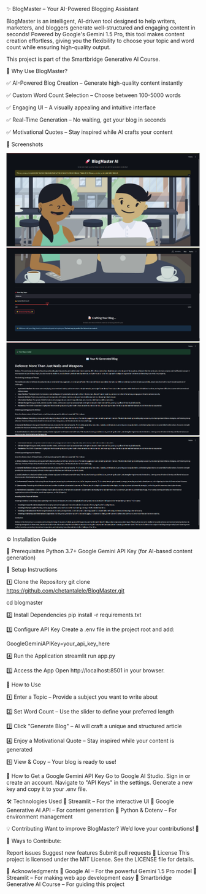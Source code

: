 ✨ BlogMaster – Your AI-Powered Blogging Assistant


BlogMaster is an intelligent, AI-driven tool designed to help writers, marketers, and bloggers generate well-structured and engaging content in seconds! Powered by Google's Gemini 1.5 Pro, this tool makes content creation effortless, giving you the flexibility to choose your topic and word count while ensuring high-quality output.

This project is part of the Smartbridge Generative AI Course.

🚀 Why Use BlogMaster?

✅ AI-Powered Blog Creation – Generate high-quality content instantly

✅ Custom Word Count Selection – Choose between 100-5000 words

✅ Engaging UI – A visually appealing and intuitive interface

✅ Real-Time Generation – No waiting, get your blog in seconds

✅ Motivational Quotes – Stay inspired while AI crafts your content

📸 Screenshots

![SS1](./IMAGES/SS1.png)
![SS2](./IMAGES/SS2.png)
![SS3](./IMAGES/SS3.png)
![SS4](./IMAGES/SS4.png)

⚙️ Installation Guide

🔹 Prerequisites
Python 3.7+
Google Gemini API Key (for AI-based content generation)

🔹 Setup Instructions

1️⃣ Clone the Repository
git clone https://github.com/chetantalele/BlogMaster.git

cd blogmaster

2️⃣ Install Dependencies
pip install -r requirements.txt

3️⃣ Configure API Key
Create a .env file in the project root and add:

GoogleGeminiAPIKey=your_api_key_here

4️⃣ Run the Application
streamlit run app.py

5️⃣ Access the App
Open http://localhost:8501 in your browser.

🎯 How to Use


1️⃣ Enter a Topic – Provide a subject you want to write about

2️⃣ Set Word Count – Use the slider to define your preferred length

3️⃣ Click "Generate Blog" – AI will craft a unique and structured article

4️⃣ Enjoy a Motivational Quote – Stay inspired while your content is generated

5️⃣ View & Copy – Your blog is ready to use!


🔑 How to Get a Google Gemini API Key
Go to Google AI Studio.
Sign in or create an account.
Navigate to "API Keys" in the settings.
Generate a new key and copy it to your .env file.

🛠️ Technologies Used
🔹 Streamlit – For the interactive UI
🔹 Google Generative AI API – For content generation
🔹 Python & Dotenv – For environment management

💡 Contributing
Want to improve BlogMaster? We’d love your contributions! 🎉

📌 Ways to Contribute:

Report issues
Suggest new features
Submit pull requests
📜 License
This project is licensed under the MIT License. See the LICENSE file for details.

💖 Acknowledgments
🔹 Google AI – For the powerful Gemini 1.5 Pro model
🔹 Streamlit – For making web app development easy
🔹 Smartbridge Generative AI Course – For guiding this project

